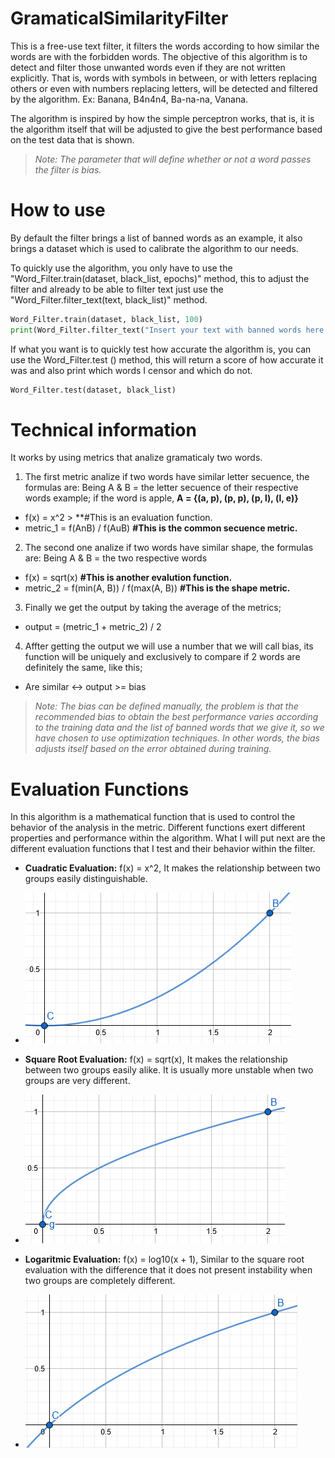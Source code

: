# GramaticalSimilarityFilter
This is a free-use text filter, it filters the words according to how similar the words are with the forbidden words. The objective of this algorithm is to detect and filter those unwanted words even if they are not written explicitly. That is, words with symbols in between, or with letters replacing others or even with numbers replacing letters, will be detected and filtered by the algorithm. Ex: Banana, B4n4n4, Ba-na-na, Vanana.

The algorithm is inspired by how the simple perceptron works, that is, it is the algorithm itself that will be adjusted to give the best performance based on the test data that is shown.

> *Note: The parameter that will define whether or not a word passes the filter is bias.*

# How to use
By default the filter brings a list of banned words as an example, it also brings a dataset which is used to calibrate the algorithm to our needs.

To quickly use the algorithm, you only have to use the "Word_Filter.train(dataset, black_list, epochs)" method, this to adjust the filter and already to be able to filter text just use the "Word_Filter.filter_text(text, black_list)" method.
```python
Word_Filter.train(dataset, black_list, 100)
print(Word_Filter.filter_text("Insert your text with banned words here.", black_list))
```

If what you want is to quickly test how accurate the algorithm is, you can use the Word_Filter.test () method, this will return a score of how accurate it was and also print which words I censor and which do not.
```python
Word_Filter.test(dataset, black_list)
```

# Technical information
It works by using metrics that analize gramaticaly two words.

1) The first metric analize if two words have similar letter secuence, the formulas are:
Being A & B = the letter secuence of their respective words example;
if the word is apple, **A = {(a, p), (p, p), (p, l), (l, e)}**

* f(x) = x^2 > **#This is an evaluation function.
* metric_1 = f(AnB) / f(AuB) **#This is the common secuence metric.**

2) The second one analize if two words have similar shape, the formulas are:
Being A & B = the two respective words

* f(x) = sqrt(x) **#This is another evalution function.**
* metric_2 = f(min(A, B)) / f(max(A, B)) **#This is the shape metric.**

3) Finally we get the output by taking the average of the metrics;
* output = (metric_1 + metric_2) / 2

4) Affter getting the output we will use a number that we will call bias, its function will be uniquely and exclusively
to compare if 2 words are definitely the same, like this;

* Are similar <-> output >= bias

> *Note: The bias can be defined manually, the problem is that the recommended bias to obtain the best performance varies according to the training data and the list of banned words that we give it, so we have chosen to use optimization techniques. In other words, the bias adjusts itself based on the error obtained during training.*

# Evaluation Functions
In this algorithm is a mathematical function that is used to control the behavior of the analysis in the metric. Different functions exert different properties and performance within the algorithm. What I will put next are the different evaluation functions that I test and their behavior within the filter.

* **Cuadratic Evaluation:** f(x) = x^2, It makes the relationship between two groups easily distinguishable.
* ![alt text](https://github.com/LordFitoi/GramaticalSimilarityFilter/blob/master/GSF_images/cuadratic_evaluation.PNG)

* **Square Root Evaluation:** f(x) = sqrt(x), It makes the relationship between two groups easily alike. It is usually more unstable when two groups are very different.
* ![alt text](https://github.com/LordFitoi/GramaticalSimilarityFilter/blob/master/GSF_images/square_root_evaluation.PNG)

* **Logaritmic Evaluation:** f(x) = log10(x + 1), Similar to the square root evaluation with the difference that it does not present instability when two groups are completely different. 

* ![alt text](https://github.com/LordFitoi/GramaticalSimilarityFilter/blob/master/GSF_images/logaritmic_evaluation.PNG)


